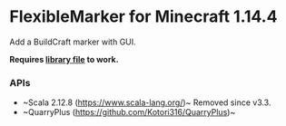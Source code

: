 # FlexibleMarker for Minecraft 1.14.4
Add a BuildCraft marker with GUI.

<strong>Requires [library file](https://www.curseforge.com/minecraft/mc-mods/scalable-cats-force/files/2707486) to work.</strong>

### APIs
* ~Scala 2.12.8 (https://www.scala-lang.org/)~ Removed since v3.3.
* ~QuarryPlus (https://github.com/Kotori316/QuarryPlus)~
